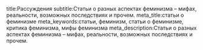 title:Рассуждения
subtitle:Статьи о разных аспектах феминизма – мифах, реальности, возможных последствиях и прочем.
meta_title:статьи о феминизме
meta_keywords:статьи, феминизм, статьи о феминизме, критика феминизма, мифы феминизма
meta_description:Статьи о разных аспектах феминизма – мифах, реальности, возможных последствиях и прочем.

